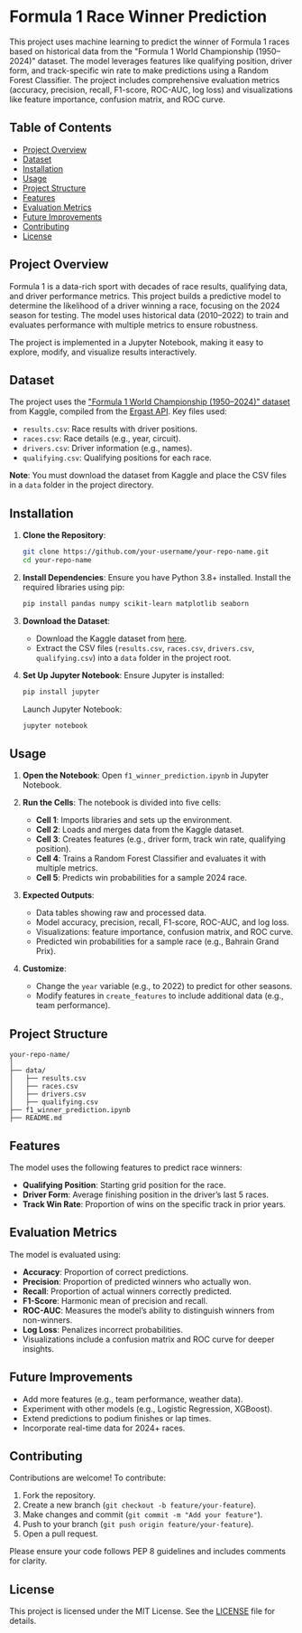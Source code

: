 # Formula 1 Race Winner Prediction

This project uses machine learning to predict the winner of Formula 1 races based on historical data from the "Formula 1 World Championship (1950–2024)" dataset. The model leverages features like qualifying position, driver form, and track-specific win rate to make predictions using a Random Forest Classifier. The project includes comprehensive evaluation metrics (accuracy, precision, recall, F1-score, ROC-AUC, log loss) and visualizations like feature importance, confusion matrix, and ROC curve.

## Table of Contents
- [Project Overview](#project-overview)
- [Dataset](#dataset)
- [Installation](#installation)
- [Usage](#usage)
- [Project Structure](#project-structure)
- [Features](#features)
- [Evaluation Metrics](#evaluation-metrics)
- [Future Improvements](#future-improvements)
- [Contributing](#contributing)
- [License](#license)

## Project Overview
Formula 1 is a data-rich sport with decades of race results, qualifying data, and driver performance metrics. This project builds a predictive model to determine the likelihood of a driver winning a race, focusing on the 2024 season for testing. The model uses historical data (2010–2022) to train and evaluates performance with multiple metrics to ensure robustness.

The project is implemented in a Jupyter Notebook, making it easy to explore, modify, and visualize results interactively.

## Dataset
The project uses the ["Formula 1 World Championship (1950–2024)" dataset](https://www.kaggle.com/datasets/rohanrao/formula-1-world-championship-1950-2020) from Kaggle, compiled from the [Ergast API](http://ergast.com/mrd/). Key files used:
- `results.csv`: Race results with driver positions.
- `races.csv`: Race details (e.g., year, circuit).
- `drivers.csv`: Driver information (e.g., names).
- `qualifying.csv`: Qualifying positions for each race.

**Note**: You must download the dataset from Kaggle and place the CSV files in a `data` folder in the project directory.

## Installation
1. **Clone the Repository**:
   ```bash
   git clone https://github.com/your-username/your-repo-name.git
   cd your-repo-name
   ```

2. **Install Dependencies**:
   Ensure you have Python 3.8+ installed. Install the required libraries using pip:
   ```bash
   pip install pandas numpy scikit-learn matplotlib seaborn
   ```

3. **Download the Dataset**:
   - Download the Kaggle dataset from [here](https://www.kaggle.com/datasets/rohanrao/formula-1-world-championship-1950-2020).
   - Extract the CSV files (`results.csv`, `races.csv`, `drivers.csv`, `qualifying.csv`) into a `data` folder in the project root.

4. **Set Up Jupyter Notebook**:
   Ensure Jupyter is installed:
   ```bash
   pip install jupyter
   ```
   Launch Jupyter Notebook:
   ```bash
   jupyter notebook
   ```

## Usage
1. **Open the Notebook**:
   Open `f1_winner_prediction.ipynb` in Jupyter Notebook.

2. **Run the Cells**:
   The notebook is divided into five cells:
   - **Cell 1**: Imports libraries and sets up the environment.
   - **Cell 2**: Loads and merges data from the Kaggle dataset.
   - **Cell 3**: Creates features (e.g., driver form, track win rate, qualifying position).
   - **Cell 4**: Trains a Random Forest Classifier and evaluates it with multiple metrics.
   - **Cell 5**: Predicts win probabilities for a sample 2024 race.

3. **Expected Outputs**:
   - Data tables showing raw and processed data.
   - Model accuracy, precision, recall, F1-score, ROC-AUC, and log loss.
   - Visualizations: feature importance, confusion matrix, and ROC curve.
   - Predicted win probabilities for a sample race (e.g., Bahrain Grand Prix).

4. **Customize**:
   - Change the `year` variable (e.g., to 2022) to predict for other seasons.
   - Modify features in `create_features` to include additional data (e.g., team performance).

## Project Structure
```
your-repo-name/
│
├── data/
│   ├── results.csv
│   ├── races.csv
│   ├── drivers.csv
│   ├── qualifying.csv
├── f1_winner_prediction.ipynb
├── README.md
```

## Features
The model uses the following features to predict race winners:
- **Qualifying Position**: Starting grid position for the race.
- **Driver Form**: Average finishing position in the driver’s last 5 races.
- **Track Win Rate**: Proportion of wins on the specific track in prior years.

## Evaluation Metrics
The model is evaluated using:
- **Accuracy**: Proportion of correct predictions.
- **Precision**: Proportion of predicted winners who actually won.
- **Recall**: Proportion of actual winners correctly predicted.
- **F1-Score**: Harmonic mean of precision and recall.
- **ROC-AUC**: Measures the model’s ability to distinguish winners from non-winners.
- **Log Loss**: Penalizes incorrect probabilities.
- Visualizations include a confusion matrix and ROC curve for deeper insights.

## Future Improvements
- Add more features (e.g., team performance, weather data).
- Experiment with other models (e.g., Logistic Regression, XGBoost).
- Extend predictions to podium finishes or lap times.
- Incorporate real-time data for 2024+ races.

## Contributing
Contributions are welcome! To contribute:
1. Fork the repository.
2. Create a new branch (`git checkout -b feature/your-feature`).
3. Make changes and commit (`git commit -m "Add your feature"`).
4. Push to your branch (`git push origin feature/your-feature`).
5. Open a pull request.

Please ensure your code follows PEP 8 guidelines and includes comments for clarity.

## License
This project is licensed under the MIT License. See the [LICENSE](LICENSE) file for details.